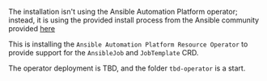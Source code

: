 The installation isn't using the Ansible Automation Platform operator; instead, it is using the provided install process from the Ansible community provided [here](https://docs.ansible.com/ansible-tower/3.4.3/html/administration/openshift_configuration.html)

This is installing the `Ansible Automation Platform Resource Operator` to provide support for the `AnsibleJob` and `JobTemplate` CRD.

The operator deployment is TBD, and the folder `tbd-operator` is a start.